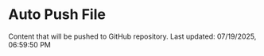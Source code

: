 # Auto Push File

Content that will be pushed to GitHub repository.
Last updated: 07/19/2025, 06:59:50 PM